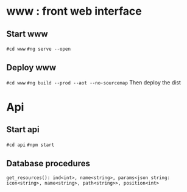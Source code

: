 # www : front web interface
## Start www
`#cd www`
`#ng serve --open`

## Deploy www
`#cd www`
`#ng build --prod --aot --no-sourcemap`
Then deploy the dist

# Api
## Start api
`#cd api`
`#npm start`

## Database procedures
`get_resources(): ind<int>, name<string>, params<json string: icon<string>, name<string>, path<string>>, position<int>`


